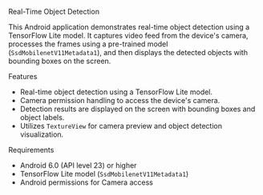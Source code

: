 Real-Time Object Detection

This Android application demonstrates real-time object detection using a TensorFlow Lite model. It captures video feed from the device's camera, processes the frames using a pre-trained model (`SsdMobilenetV11Metadata1`), and then displays the detected objects with bounding boxes on the screen.

 Features
- Real-time object detection using a TensorFlow Lite model.
- Camera permission handling to access the device's camera.
- Detection results are displayed on the screen with bounding boxes and object labels.
- Utilizes `TextureView` for camera preview and object detection visualization.

 Requirements
- Android 6.0 (API level 23) or higher
- TensorFlow Lite model (`SsdMobilenetV11Metadata1`)
- Android permissions for Camera access
